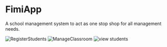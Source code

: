 # FimiApp

A school management system to act as one stop shop for all management needs.



![RegisterStudents](https://github.com/njokichege/FimiApp/assets/22446877/44db436c-be47-4e54-bbfb-3780d220710f)
![ManageClassroom](https://github.com/njokichege/FimiApp/assets/22446877/58725df7-2eb1-47d4-b570-db1b1b45d4c9)
![view students](https://github.com/njokichege/FimiApp/assets/22446877/dc85e989-60a8-440b-bb9f-10a88ca667e6)





